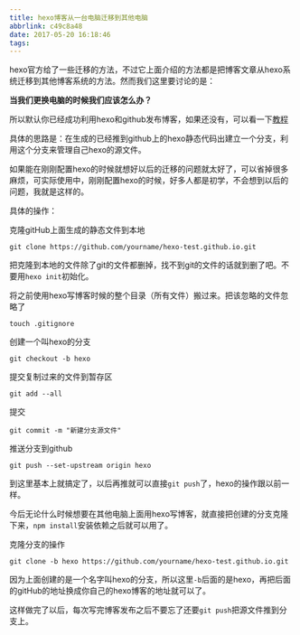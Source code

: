 ```yaml
---
title: hexo博客从一台电脑迁移到其他电脑
abbrlink: c49c8a48
date: 2017-05-20 16:18:46
tags:
---
```

hexo官方给了一些迁移的方法，不过它上面介绍的方法都是把博客文章从hexo系统迁移到其他博客系统的方法。然而我们这里要讨论的是：

**当我们更换电脑的时候我们应该怎么办？**

所以默认你已经成功利用hexo和github发布博客，如果还没有，可以看一下[教程](http://lixiaolai.com/2016/06/22/makecs-build-a-blog-with-hexo-on-github/)

具体的思路是：在生成的已经推到github上的hexo静态代码出建立一个分支，利用这个分支来管理自己hexo的源文件。

如果能在刚刚配置hexo的时候就想好以后的迁移的问题就太好了，可以省掉很多麻烦，可实际使用中，刚刚配置hexo的时候，好多人都是初学，不会想到以后的问题，我就是这样的。

具体的操作：

克隆gitHub上面生成的静态文件到本地

~~~
git clone https://github.com/yourname/hexo-test.github.io.git
~~~

把克隆到本地的文件除了git的文件都删掉，找不到git的文件的话就到删了吧。不要用`hexo init`初始化。

将之前使用hexo写博客时候的整个目录（所有文件）搬过来。把该忽略的文件忽略了

~~~
touch .gitignore
~~~
创建一个叫hexo的分支

~~~
git checkout -b hexo
~~~

提交复制过来的文件到暂存区

~~~
git add --all
~~~

提交

~~~
git commit -m "新建分支源文件"
~~~

推送分支到github

~~~
git push --set-upstream origin hexo
~~~

到这里基本上就搞定了，以后再推就可以直接`git push`了，hexo的操作跟以前一样。

今后无论什么时候想要在其他电脑上面用hexo写博客，就直接把创建的分支克隆下来，`npm install`安装依赖之后就可以用了。

克隆分支的操作

~~~
git clone -b hexo https://github.com/yourname/hexo-test.github.io.git
~~~
因为上面创建的是一个名字叫hexo的分支，所以这里`-b`后面的是hexo，再把后面的gitHub的地址换成你自己的hexo博客的地址就可以了。

这样做完了以后，每次写完博客发布之后不要忘了还要`git push`把源文件推到分支上。
